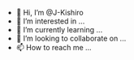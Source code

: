 - 👋 Hi, I’m @J-Kishiro
- 👀 I’m interested in ...
- 🌱 I’m currently learning ...
- 💞️ I’m looking to collaborate on ...
- 📫 How to reach me ...

<!---
J-Kishiro/J-Kishiro is a ✨ special ✨ repository because its `README.md` (this file) appears on your GitHub profile.
You can click the Preview link to take a look at your changes.
--->
